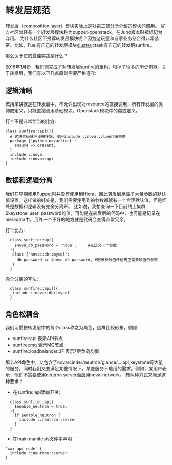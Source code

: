 # 转发层规范

转发层（composition layer）模块实际上是对第二部分所介绍的模块的调用。
官方社区曾经有一个转发层模块称为puppet-openstack，在Juno版本时被标记为弃用。
为什么社区不推荐转发层模块呢？因为这玩意和自家业务结合得非常紧密。比如，Fuel有自己的转发层模块[cluster](https://github.com/openstack/fuel-library/tree/master/deployment/puppet/cluster),ctask有自己的转发层sunfire。

那么关于它的最佳实践是什么？

2016年1月份，我们刚完成了对转发层sunfire的重构，甩掉了许多的历史包袱。关于转发层，我们有以下几点原则需要严格遵守:


## 逻辑清晰

概括来讲就是在转发层中，不允许出现对resource的直接调用，所有转发层的类抑或定义，只能直接调用基础模块，Openstack模块中的类或定义。

打个不是非常恰当的比方:
```puppet
class sunfire::api(){
  # 这块代码就应该被移除，使用include ::nova::client来替换
  package {'python-novaclient':
    ensure => present,
  }
  include ::nova
  include ::nova::api
}
```
## 数据和逻辑分离

我们在早期使用Puppet时并没有使用到Hiera，因此转发层承载了大量参数的默认值设置。这样做的好处是，我们需要使用到的参数都赋有一个合理默认值，但是坏处是数据和逻辑没有完全分离开。
比如说，我想查询一下目前线上集群$keystone_user_password的值，可能是在转发层的代码中，也可能是记录在hieradata中。另外一个不好的地方就是代码会变得非常冗余。

打个比方:

```puppet
  class sunfire::api(
    $nova_db_password = 'nova',     #先定义一个参数
  ){
   class {'nova::db::mysql':
     db_password => $nova_db_password, #把该参数值传给真正需要赋值的参数
   }
  }
```

完全分离的写法:
```puppet
  class sunfire::api(){
   include ::nova::db::mysql
  }
```
## 角色松耦合

我们习惯把转发层中的每个class称之为角色，这样比较形象，例如:

 - sunfire::api 表示API节点
 - sunfire::mq  表示MQ节点
 - sunfire::loadbalancer::l7 表示7层负载均衡

那么API角色中，又包含了nova/cinder/neutron/glance/... api,keystone等大量的服务。同时我们又要满足某些情况下，某些服务不启用的需求。例如，某用户表示，他们不需要使用neutron server而启用nova-network。
有两种方式来满足这种要求：

- 在sunfire::api添加开关:
```puppet
  class sunfire::api(
    $enable_neutron = true,
  ){
    if $enable_neutron {
      include ::neutron::server
    }
  }
```

- 在main manifests文件中声明：
```puppet
'xxx api node' {
  include ::neutron::server
}
```